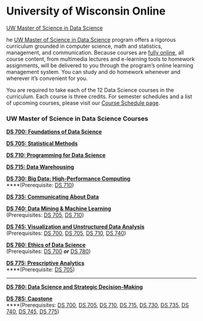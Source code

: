 # University of Wisconsin Online

[UW Master of Science in Data Science](https://datasciencedegree.wisconsin.edu/data-science-program/data-science-courses/)



he [UW Master of Science in Data Science](https://datasciencedegree.wisconsin.edu/data-science-program/) program offers a rigorous curriculum grounded in computer science, math and statistics, management, and communication. Because courses are [fully online](https://datasciencedegree.wisconsin.edu/getting-started/data-science-online-learning/), all course content, from multimedia lectures and e-learning tools to homework assignments, will be delivered to you through the program’s online learning management system. You can study and do homework whenever and wherever it’s convenient for you.

You are required to take each of the 12 Data Science courses in the curriculum. Each course is three credits. For semester schedules and a list of upcoming courses, please visit our [Course Schedule page](https://datasciencedegree.wisconsin.edu/current-data-science-students/course-schedule/).

### UW Master of Science in Data Science Courses

[**DS 700: Foundations of Data Science**](https://datasciencedegree.wisconsin.edu/data-science-700-foundations-of-data-science/)

[**DS 705: Statistical Methods**](https://datasciencedegree.wisconsin.edu/data-science-705-statistical-methods/)

[**DS 710: Programming for Data Science**](https://datasciencedegree.wisconsin.edu/data-science-710-programming-for-data-science/)

[**DS 715: Data Warehousing**](https://datasciencedegree.wisconsin.edu/data-science-715-data-warehousing/)

[**DS 730: Big Data: High-Performance Computing**](https://datasciencedegree.wisconsin.edu/ds-730-big-data-high-performance-computing/)  
****\(Prerequisite: [DS 710](https://datasciencedegree.wisconsin.edu/data-science-710-programming-for-data-science/)\)

[**DS 735: Communicating About Data**](https://datasciencedegree.wisconsin.edu/ds-735-communicating-about-data/)

[**DS 740: Data Mining & Machine Learning**](https://datasciencedegree.wisconsin.edu/ds-740-data-mining/)  
\(Prerequisites: [DS 705](https://datasciencedegree.wisconsin.edu/data-science-705-statistical-methods/), [DS 710](https://datasciencedegree.wisconsin.edu/data-science-710-programming-for-data-science/)\)

[**DS 745: Visualization and Unstructured Data Analysis**](https://datasciencedegree.wisconsin.edu/ds-745-visualization-unstructured-data-analysis)  
\(Prerequisites: [DS 700](https://datasciencedegree.wisconsin.edu/data-science-700-foundations-of-data-science/), [DS 705](https://datasciencedegree.wisconsin.edu/data-science-705-statistical-methods/), [DS 710](https://datasciencedegree.wisconsin.edu/data-science-710-programming-for-data-science/), [DS 740](https://datasciencedegree.wisconsin.edu/ds-740-data-mining/)\)

[**DS 760: Ethics of Data Science**](https://datasciencedegree.wisconsin.edu/ds-760-ethics-data-science/)  
\(Prerequisites: [DS 700](https://datasciencedegree.wisconsin.edu/data-science-700-foundations-of-data-science/) _**or**_ [DS 780](https://datasciencedegree.wisconsin.edu/data-science-780-data-science-and-strategic-decision-making/)\)

[**DS 775: Prescriptive Analytics**](https://datasciencedegree.wisconsin.edu/ds-775-prescriptive-analytics/)  
****\(Prerequisite: [DS 705](https://datasciencedegree.wisconsin.edu/data-science-705-statistical-methods/)\)  
****

[**DS 780: Data Science and Strategic Decision-Making**](https://datasciencedegree.wisconsin.edu/data-science-780-data-science-and-strategic-decision-making/)

[**DS 785: Capstone**](https://datasciencedegree.wisconsin.edu/ds-785-capstone)  
****\(Prerequisites: [DS 700](https://datasciencedegree.wisconsin.edu/data-science-700-foundations-of-data-science/), [DS 705](https://datasciencedegree.wisconsin.edu/data-science-705-statistical-methods/), [DS 710](https://datasciencedegree.wisconsin.edu/data-science-710-programming-for-data-science/), [DS 715](https://datasciencedegree.wisconsin.edu/data-science-715-data-warehousing/), [DS 730](https://datasciencedegree.wisconsin.edu/ds-730-big-data-high-performance-computing/), [DS 735](https://datasciencedegree.wisconsin.edu/ds-735-communicating-about-data/), [DS 740](https://datasciencedegree.wisconsin.edu/ds-740-data-mining/), [DS 745](https://datasciencedegree.wisconsin.edu/ds-745-visualization-unstructured-data-analysis), [DS 775](https://datasciencedegree.wisconsin.edu/ds-775-prescriptive-analytics/)\)  


